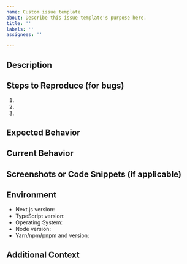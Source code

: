 ```yaml
---
name: Custom issue template
about: Describe this issue template's purpose here.
title: ''
labels: ''
assignees: ''

---
```


## Description
<!--- Provide a detailed description of the issue or feature request -->

## Steps to Reproduce (for bugs)
<!--- Provide steps to reproduce the issue -->
1.
2.
3.

## Expected Behavior
<!--- Describe the behavior you expected -->

## Current Behavior
<!--- Describe the current behavior you are experiencing -->

## Screenshots or Code Snippets (if applicable)
<!--- Provide any relevant screenshots or code snippets that help understand the issue -->

## Environment
<!--- Specify relevant details about your development environment -->
- Next.js version:
- TypeScript version:
- Operating System:
- Node version:
- Yarn/npm/pnpm and version:

## Additional Context
<!--- Optional: Add any other context or information about the issue here -->
